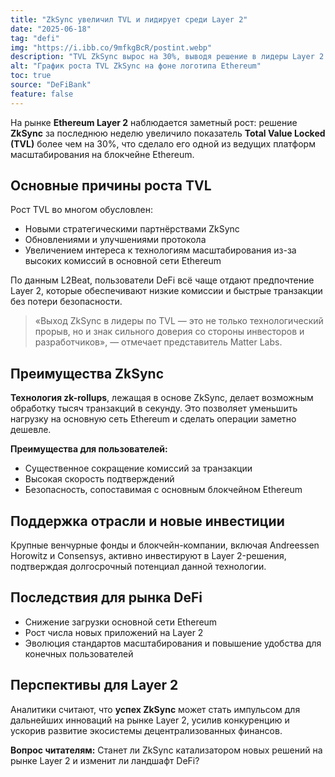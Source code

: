 ```yaml
---
title: "ZkSync увеличил TVL и лидирует среди Layer 2"
date: "2025-06-18"
tag: "defi"
img: "https://i.ibb.co/9mfkgBcR/postint.webp"
description: "TVL ZkSync вырос на 30%, выводя решение в лидеры Layer 2 для Ethereum"
alt: "График роста TVL ZkSync на фоне логотипа Ethereum"
toc: true
source: "DeFiBank"
feature: false
---
```


На рынке **Ethereum Layer 2** наблюдается заметный рост: решение **ZkSync** за последнюю неделю увеличило показатель **Total Value Locked (TVL)** более чем на 30%, что сделало его одной из ведущих платформ масштабирования на блокчейне Ethereum.

## Основные причины роста TVL

Рост TVL во многом обусловлен:

- Новыми стратегическими партнёрствами ZkSync
- Обновлениями и улучшениями протокола
- Увеличением интереса к технологиям масштабирования из-за высоких комиссий в основной сети Ethereum

По данным L2Beat, пользователи DeFi всё чаще отдают предпочтение Layer 2, которые обеспечивают низкие комиссии и быстрые транзакции без потери безопасности.

> «Выход ZkSync в лидеры по TVL — это не только технологический прорыв, но и знак сильного доверия со стороны инвесторов и разработчиков», — отмечает представитель Matter Labs.

## Преимущества ZkSync

**Технология zk-rollups**, лежащая в основе ZkSync, делает возможным обработку тысяч транзакций в секунду. Это позволяет уменьшить нагрузку на основную сеть Ethereum и сделать операции заметно дешевле.

**Преимущества для пользователей:**
- Существенное сокращение комиссий за транзакции
- Высокая скорость подтверждений
- Безопасность, сопоставимая с основным блокчейном Ethereum

## Поддержка отрасли и новые инвестиции

Крупные венчурные фонды и блокчейн-компании, включая Andreessen Horowitz и Consensys, активно инвестируют в Layer 2-решения, подтверждая долгосрочный потенциал данной технологии.

## Последствия для рынка DeFi

- Снижение загрузки основной сети Ethereum
- Рост числа новых приложений на Layer 2
- Эволюция стандартов масштабирования и повышение удобства для конечных пользователей

## Перспективы для Layer 2

Аналитики считают, что **успех ZkSync** может стать импульсом для дальнейших инноваций на рынке Layer 2, усилив конкуренцию и ускорив развитие экосистемы децентрализованных финансов.

**Вопрос читателям:** Станет ли ZkSync катализатором новых решений на рынке Layer 2 и изменит ли ландшафт DeFi?